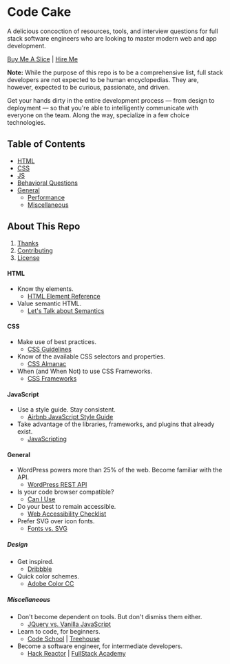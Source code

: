 # Code Cake

A delicious concoction of resources, tools, and interview questions for full
stack software engineers who are looking to master modern web and app
development.

[Buy Me A Slice](paypal.me/jabacchetta) | [Hire Me](http://bacchetta.co/)

**Note:** While the purpose of this repo is to be a comprehensive list, full
stack developers are not expected to be human encyclopedias. They are, however,
expected to be curious, passionate, and driven.

Get your hands dirty in the entire development process — from design to
deployment — so that you're able to intelligently communicate with everyone
on the team. Along the way, specialize in a few choice technologies.

## Table of Contents

  * [HTML](#html)
  * [CSS](#css)
  * [JS](#js)
  * [Behavioral Questions](#)
  * [General](#general)
    * [Performance](#)
    * [Miscellaneous](#miscellaneous)

## About This Repo

  1. [Thanks](https://github.com/jabacchetta/full-stack-prep/graphs/contributors)
  1. [Contributing](https://github.com/jabacchetta/full-stack-prep/blob/master/CONTRIBUTING.md)
  1. [License](https://github.com/jabacchetta/full-stack-prep/blob/master/LICENSE)

#### HTML

* Know thy elements.
  * [HTML Element Reference](https://developer.mozilla.org/en-US/docs/Web/HTML/Element)
* Value semantic HTML.
  * [Let's Talk about Semantics](http://html5doctor.com/lets-talk-about-semantics)

#### CSS

* Make use of best practices.
  * [CSS Guidelines](http://cssguidelin.es)
* Know of the available CSS selectors and properties.
  * [CSS Almanac](https://css-tricks.com/almanac)
* When (and When Not) to use CSS Frameworks.
  * [CSS Frameworks](https://hacks.mozilla.org/2016/04/you-might-not-need-a-css-framework)

#### JavaScript

* Use a style guide. Stay consistent.
  * [Airbnb JavaScript Style Guide](https://github.com/airbnb/javascript)
* Take advantage of the libraries, frameworks, and plugins that already exist.
  * [JavaScripting](https://www.javascripting.com)

#### General

* WordPress powers more than 25% of the web. Become familiar with the API.
  * [WordPress REST API](http://v2.wp-api.org)
* Is your code browser compatible?
  * [Can I Use](http://caniuse.com)
* Do your best to remain accessible.
  * [Web Accessibility Checklist](http://a11yproject.com/checklist.html)
* Prefer SVG over icon fonts.
  * [Fonts vs. SVG](https://www.sitepoint.com/icon-fonts-vs-svg-debate)

##### Design

* Get inspired.
  * [Dribbble](https://dribbble.com)
* Quick color schemes.
  * [Adobe Color CC](https://color.adobe.com/create/color-wheel)

##### Miscellaneous

* Don't become dependent on tools. But don't dismiss them either.
  * [JQuery vs. Vanilla JavaScript](https://toddmotto.com/is-it-time-to-drop-jquery-essentials-to-learning-javascript-from-a-jquery-background/#comment-1450615536)
* Learn to code, for beginners.
  * [Code School](https://www.codeschool.com) | [Treehouse](https://teamtreehouse.com)
* Become a software engineer, for intermediate developers.
  * [Hack Reactor](http://www.hackreactor.com) | [FullStack Academy](http://www.fullstackacademy.com)
